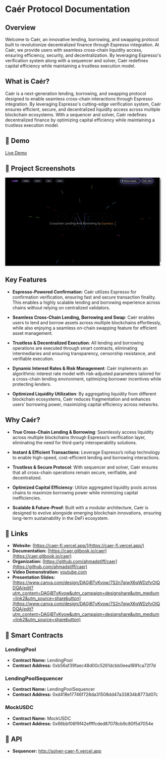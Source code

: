 # Caér Protocol Documentation

## Overview

Welcome to Caér, an innovative lending, borrowing, and swapping protocol built to revolutionize decentralized finance through Espresso integration. At Caér, we provide users with seamless cross-chain liquidity access, ensuring efficiency, security, and decentralization. By leveraging Espresso's verification system along with a sequencer and solver, Caér redefines capital efficiency while maintaining a trustless execution model.

## What is Caér?

Caér is a next-generation lending, borrowing, and swapping protocol designed to enable seamless cross-chain interactions through Espresso integration. By leveraging Espresso's cutting-edge verification system, Caér ensures efficient, secure, and decentralized liquidity access across multiple blockchain ecosystems. With a sequencer and solver, Caér redefines decentralized finance by optimizing capital efficiency while maintaining a trustless execution model.

## 🚀 Demo
[Live Demo]()

## 📸 Project Screenshots
![image](https://github.com/ahmadstiff/caer/blob/main/caer-fe/public/caer-home.png)
## Key Features

- **Espresso-Powered Confirmation**: Caér utilizes Espresso for confirmation verification, ensuring fast and secure transaction finality. This enables a highly scalable lending and borrowing experience across chains without relying on centralized validators.

- **Seamless Cross-Chain Lending, Borrowing and Swap**: Caér enables users to lend and borrow assets across multiple blockchains effortlessly, while also enjoying a seamless on-chain swapping feature for efficient asset management.

- **Trustless & Decentralized Execution**: All lending and borrowing operations are executed through smart contracts, eliminating intermediaries and ensuring transparency, censorship resistance, and verifiable execution.

- **Dynamic Interest Rates & Risk Management**: Caér implements an algorithmic interest rate model with risk-adjusted parameters tailored for a cross-chain lending environment, optimizing borrower incentives while protecting lenders.

- **Optimized Liquidity Utilization**: By aggregating liquidity from different blockchain ecosystems, Caér reduces fragmentation and enhances users’ borrowing power, maximizing capital efficiency across networks.

## Why Caér?

- **True Cross-Chain Lending & Borrowing**: Seamlessly access liquidity across multiple blockchains through Espresso’s verification layer, eliminating the need for third-party interoperability solutions.

- **Instant & Efficient Transactions**: Leverage Espresso’s rollup technology to enable high-speed, cost-efficient lending and borrowing interactions.

- **Trustless & Secure Protocol**: With sequencer and solver, Caér ensures that all cross-chain operations remain secure, verifiable, and decentralized.

- **Optimized Capital Efficiency**: Utilize aggregated liquidity pools across chains to maximize borrowing power while minimizing capital inefficiencies.

- **Scalable & Future-Proof**: Built with a modular architecture, Caér is designed to evolve alongside emerging blockchain innovations, ensuring long-term sustainability in the DeFi ecosystem.

## 🔗 Links
- **Website:** [https://caer-fi.vercel.app/](https://caer-fi.vercel.app/)
- **Documentation:** [https://caer.gitbook.io/caer](https://caer.gitbook.io/caer)
- **Organization:** [https://github.com/ahmadstiff/caer](https://github.com/ahmadstiff/caer)
- **Video Demonstration:**  [youtube.com](www.youtube.com)
- **Presentation Slides:** [https://www.canva.com/design/DAGjBTyKvow/7S2n7qiwX6qWDzfvOIQDQA/edit?utm_content=DAGjBTyKvow&utm_campaign=designshare&utm_medium=link2&utm_source=sharebutton](https://www.canva.com/design/DAGjBTyKvow/7S2n7qiwX6qWDzfvOIQDQA/edit?utm_content=DAGjBTyKvow&utm_campaign=designshare&utm_medium=link2&utm_source=sharebutton)

## 🔗 Smart Contracts
### LendingPool
- **Contract Name:** LendingPool
- **Contract Address:** 0xb56af39faec48d00c5261dcbb0eea1891ca72f7d

### LendingPoolSequencer
- **Contract Name:** LendingPoolSequencer
- **Contract Address:** 0xd418e17746f728da31508dd47a33834b8773d07c

### MockUSDC
- **Contract Name:** MockUSDC
- **Contract Address:** 0x66bbf06f9f42effffcded87078cb9c80f5d7054e

## 🔗 API
- **Sequencer:** http://solver-caer-fi.vercel.app
